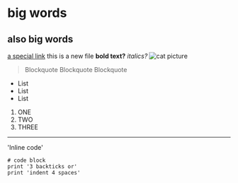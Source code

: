 # big words
## also big words
[a special link](https://tse1.mm.bing.net/th?id=OIP.tNxyom7tyKURA6H5lj_JIgHaE8&pid=Api&P=0&w=261&h=174)
this is a new file
**bold text?**
*italics?*
![cat picture](https://tse1.mm.bing.net/th?id=OIP.tNxyom7tyKURA6H5lj_JIgHaE8&pid=Api&P=0&w=261&h=174)
> Blockquote
> Blockquote
> Blockquote
* List
* List
* List
1. ONE
2. TWO
3. THREE
---
'Inline code'
```
# code block
print '3 backticks or'
print 'indent 4 spaces'
```

